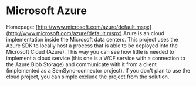 # Microsoft Azure
Homepage: [http://www.microsoft.com/azure/default.mspx](http://www.microsoft.com/azure/default.mspx)
Arure is an cloud implementation inside the Microsoft data centers. This project uses the Azure SDK to locally host a process that is able to be deployed into the Microsoft Cloud (Azure). This way you can see how little is needed to implement a cloud service (this one is a WCF service with a connection to the Azure Blob Storage) and communicate with it from a client (implemented as a SemSync-connector project).
If you don't plan to use the cloud project, you can simple exclude the project from the solution.